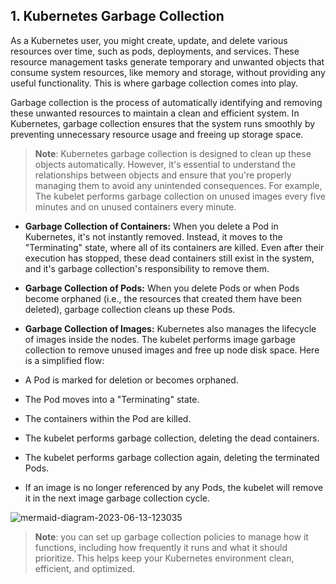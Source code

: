 ## 1. Kubernetes Garbage Collection
As a Kubernetes user, you might create, update, and delete various resources over time, such as pods, deployments, and services. These resource management tasks generate temporary and unwanted objects that consume system resources, like memory and storage, without providing any useful functionality. This is where garbage collection comes into play.

Garbage collection is the process of automatically identifying and removing these unwanted resources to maintain a clean and efficient system. In Kubernetes, garbage collection ensures that the system runs smoothly by preventing unnecessary resource usage and freeing up storage space.

>**Note**: Kubernetes garbage collection is designed to clean up these objects automatically. However, it's essential to understand the relationships between objects and ensure that you're properly managing them to avoid any unintended consequences. For example, The kubelet performs garbage collection on unused images every five minutes and on unused containers every minute.

- **Garbage Collection of Containers:** When you delete a Pod in Kubernetes, it's not instantly removed. Instead, it moves to the "Terminating" state, where all of its containers are killed. Even after their execution has stopped, these dead containers still exist in the system, and it's garbage collection's responsibility to remove them.
- **Garbage Collection of Pods:** When you delete Pods or when Pods become orphaned (i.e., the resources that created them have been deleted), garbage collection cleans up these Pods.
- **Garbage Collection of Images:** Kubernetes also manages the lifecycle of images inside the nodes. The kubelet performs image garbage collection to remove unused images and free up node disk space.
Here is a simplified flow:

- A Pod is marked for deletion or becomes orphaned.
- The Pod moves into a "Terminating" state.
- The containers within the Pod are killed.
- The kubelet performs garbage collection, deleting the dead containers.
- The kubelet performs garbage collection again, deleting the terminated Pods.
- If an image is no longer referenced by any Pods, the kubelet will remove it in the next image garbage collection cycle.

![mermaid-diagram-2023-06-13-123035](https://github.com/techiescamp/kubernetes-learning-path/assets/106984297/ecf96b01-80d7-4e5f-b81b-46f426eb4c90)

>**Note**: you can set up garbage collection policies to manage how it functions, including how frequently it runs and what it should prioritize. This helps keep your Kubernetes environment clean, efficient, and optimized.

